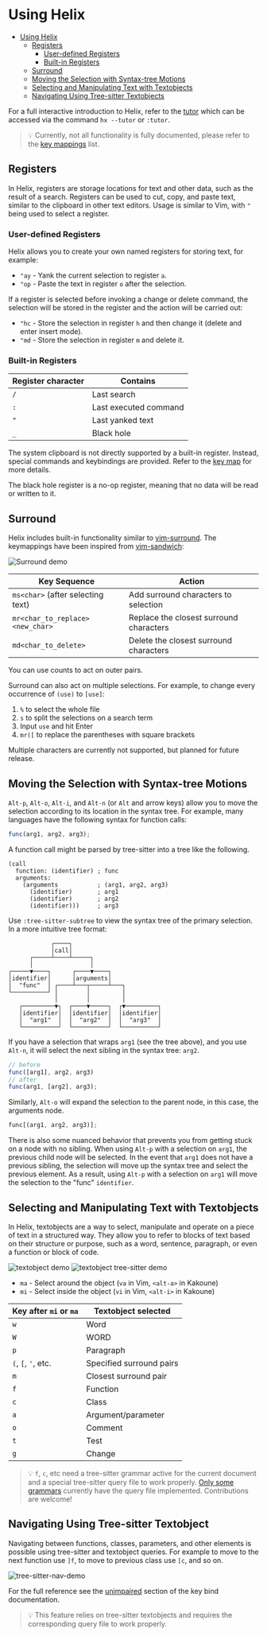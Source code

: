 # Using Helix

<!--toc:start-->
- [Using Helix](#using-helix)
  - [Registers](#registers)
    - [User-defined Registers](#user-defined-registers)
    - [Built-in Registers](#built-in-registers)
  - [Surround](#surround)
  - [Moving the Selection with Syntax-tree Motions](#moving-the-selection-with-syntax-tree-motions)
  - [Selecting and Manipulating Text with Textobjects](#selecting-and-manipulating-text-with-textobjects)
  - [Navigating Using Tree-sitter Textobjects](#navigating-using-tree-sitter-textobjects)
  <!--toc:end-->

For a full interactive introduction to Helix, refer to the
[tutor](https://github.com/helix-editor/helix/blob/master/runtime/tutor) which
can be accessed via the command `hx --tutor` or `:tutor`.

> 💡 Currently, not all functionality is fully documented, please refer to the
> [key mappings](./keymap.md) list.

## Registers

In Helix, registers are storage locations for text and other data, such as the
result of a search. Registers can be used to cut, copy, and paste text, similar
to the clipboard in other text editors. Usage is similar to Vim, with `"` being
used to select a register.

### User-defined Registers

Helix allows you to create your own named registers for storing text, for
example:

- `"ay` - Yank the current selection to register `a`.
- `"op` - Paste the text in register `o` after the selection.

If a register is selected before invoking a change or delete command, the selection will be stored in the register and the action will be carried out:

- `"hc` - Store the selection in register `h` and then change it (delete and enter insert mode).
- `"md` - Store the selection in register `m` and delete it.

### Built-in Registers

| Register character | Contains              |
| ---                | ---                   |
| `/`                | Last search           |
| `:`                | Last executed command |
| `"`                | Last yanked text      |
| `_`                | Black hole            |

The system clipboard is not directly supported by a built-in register. Instead, special commands and keybindings are provided. Refer to the
[key map](keymap.md#space-mode) for more details.

The black hole register is a no-op register, meaning that no data will be read or written to it.

## Surround

Helix includes built-in functionality similar to [vim-surround](https://github.com/tpope/vim-surround).
The keymappings have been inspired from [vim-sandwich](https://github.com/machakann/vim-sandwich):

![Surround demo](https://user-images.githubusercontent.com/23398472/122865801-97073180-d344-11eb-8142-8f43809982c6.gif)

| Key Sequence                      | Action                                  |
| --------------------------------- | --------------------------------------- |
| `ms<char>` (after selecting text) | Add surround characters to selection    |
| `mr<char_to_replace><new_char>`   | Replace the closest surround characters |
| `md<char_to_delete>`              | Delete the closest surround characters  |

You can use counts to act on outer pairs.

Surround can also act on multiple selections. For example, to change every occurrence of `(use)` to `[use]`:

1. `%` to select the whole file
2. `s` to split the selections on a search term
3. Input `use` and hit Enter
4. `mr([` to replace the parentheses with square brackets

Multiple characters are currently not supported, but planned for future release.

## Moving the Selection with Syntax-tree Motions

`Alt-p`, `Alt-o`, `Alt-i`, and `Alt-n` (or `Alt` and arrow keys) allow you to move the 
selection according to its location in the syntax tree. For example, many languages have the
following syntax for function calls:

```js
func(arg1, arg2, arg3);
```

A function call might be parsed by tree-sitter into a tree like the following.

```tsq
(call
  function: (identifier) ; func
  arguments:
    (arguments           ; (arg1, arg2, arg3)
      (identifier)       ; arg1
      (identifier)       ; arg2
      (identifier)))     ; arg3
```

Use `:tree-sitter-subtree` to view the syntax tree of the primary selection. In
a more intuitive tree format:

```
            ┌────┐
            │call│
      ┌─────┴────┴─────┐
      │                │
┌─────▼────┐      ┌────▼────┐
│identifier│      │arguments│
│  "func"  │ ┌────┴───┬─────┴───┐
└──────────┘ │        │         │
             │        │         │
   ┌─────────▼┐  ┌────▼─────┐  ┌▼─────────┐
   │identifier│  │identifier│  │identifier│
   │  "arg1"  │  │  "arg2"  │  │  "arg3"  │
   └──────────┘  └──────────┘  └──────────┘
```

If you have a selection that wraps `arg1` (see the tree above), and you use
`Alt-n`, it will select the next sibling in the syntax tree: `arg2`.

```js
// before
func([arg1], arg2, arg3)
// after
func(arg1, [arg2], arg3);
```

Similarly, `Alt-o` will expand the selection to the parent node, in this case, the
arguments node.

```js
func[(arg1, arg2, arg3)];
```

There is also some nuanced behavior that prevents you from getting stuck on a
node with no sibling. When using `Alt-p` with a selection on `arg1`, the previous
child node will be selected. In the event that `arg1` does not have a previous
sibling, the selection will move up the syntax tree and select the previous
element. As a result, using `Alt-p` with a selection on `arg1` will move the
selection to the "func" `identifier`.

## Selecting and Manipulating Text with Textobjects

In Helix, textobjects are a way to select, manipulate and operate on a piece of
text in a structured way. They allow you to refer to blocks of text based on
their structure or purpose, such as a word, sentence, paragraph, or even a
function or block of code.

![textobject demo](https://user-images.githubusercontent.com/23398472/124231131-81a4bb00-db2d-11eb-9d10-8e577ca7b177.gif)
![textobject tree-sitter demo](https://user-images.githubusercontent.com/23398472/132537398-2a2e0a54-582b-44ab-a77f-eb818942203d.gif)

- `ma` - Select around the object (`va` in Vim, `<alt-a>` in Kakoune)
- `mi` - Select inside the object (`vi` in Vim, `<alt-i>` in Kakoune)

| Key after `mi` or `ma` | Textobject selected      |
| ---                    | ---                      |
| `w`                    | Word                     |
| `W`                    | WORD                     |
| `p`                    | Paragraph                |
| `(`, `[`, `'`, etc.    | Specified surround pairs |
| `m`                    | Closest surround pair    |
| `f`                    | Function                 |
| `c`                    | Class                    |
| `a`                    | Argument/parameter       |
| `o`                    | Comment                  |
| `t`                    | Test                     |
| `g`                    | Change                   |

> 💡 `f`, `c`, etc need a tree-sitter grammar active for the current
document and a special tree-sitter query file to work properly. [Only
some grammars][lang-support] currently have the query file implemented.
Contributions are welcome!

## Navigating Using Tree-sitter Textobject

Navigating between functions, classes, parameters, and other elements is
possible using tree-sitter and textobject queries. For
example to move to the next function use `]f`, to move to previous
class use `[c`, and so on.

![tree-sitter-nav-demo][tree-sitter-nav-demo]

For the full reference see the [unimpaired][unimpaired-keybinds] section of the key bind
documentation.

> 💡 This feature relies on tree-sitter textobjects
> and requires the corresponding query file to work properly.

[lang-support]: ./lang-support.md
[unimpaired-keybinds]: ./keymap.md#unimpaired
[tree-sitter-nav-demo]: https://user-images.githubusercontent.com/23398472/152332550-7dfff043-36a2-4aec-b8f2-77c13eb56d6f.gif
